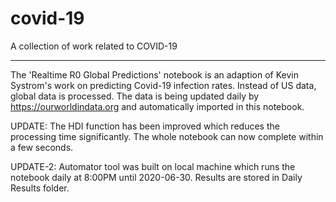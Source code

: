 # covid-19
A collection of work related to COVID-19

---


The 'Realtime R0 Global Predictions' notebook is an adaption of Kevin Systrom's work on predicting Covid-19 infection rates. Instead of US data, global data is processed. The data is being updated daily by https://ourworldindata.org and automatically imported in this notebook. 

UPDATE: The HDI function has been improved which reduces the processing time significantly. The whole notebook can now complete within a few seconds. 

UPDATE-2: Automator tool was built on local machine which runs the notebook daily at 8:00PM until 2020-06-30. Results are stored in Daily Results folder.  

